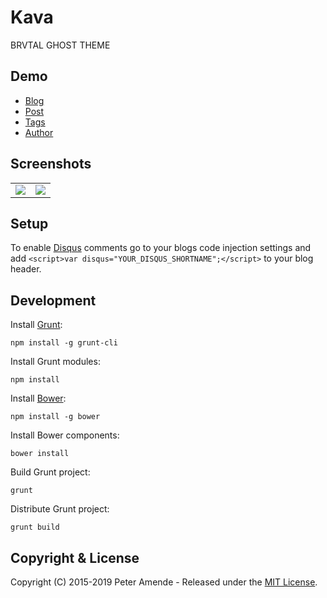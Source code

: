 # Kava

BRVTAL GHOST THEME

## Demo

* [Blog](https://kava.zutrinken.com)
* [Post](https://kava.zutrinken.com/demo)
* [Tags](https://kava.zutrinken.com/tag/general)
* [Author](https://kava.zutrinken.com/author/zutrinken)

## Screenshots

<table>
<tr>
<td valign="top">
<img src="https://raw.githubusercontent.com/zutrinken/kava/master/src/screenshot-desktop.jpg" />
</td>
<td valign="top">
<img src="https://raw.githubusercontent.com/zutrinken/kava/master/src/screenshot-mobile.jpg" />
</td>
</tr>
</table>


## Setup

To enable [Disqus](https://disqus.com/) comments go to your blogs code injection settings and add `<script>var disqus="YOUR_DISQUS_SHORTNAME";</script>` to your blog header.

## Development

Install [Grunt](http://gruntjs.com/getting-started/):

	npm install -g grunt-cli

Install Grunt modules:

	npm install

Install [Bower](http://bower.io):

	npm install -g bower

Install Bower components:

	bower install

Build Grunt project:

	grunt

Distribute Grunt project:

	grunt build

## Copyright & License

Copyright (C) 2015-2019 Peter Amende - Released under the [MIT License](https://github.com/zutrinken/bleak/blob/master/LICENSE).
